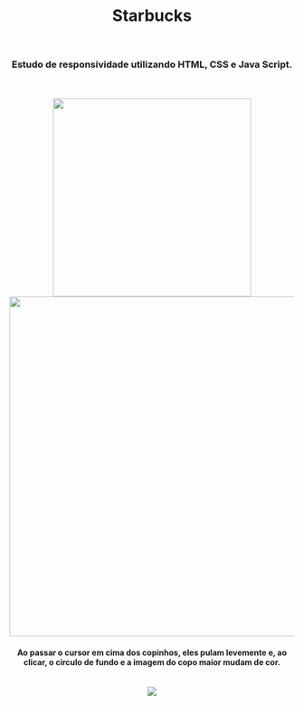 <h1 align="center">
  Starbucks</h1>
<br>
<h3 align="center">Estudo de responsividade utilizando HTML, CSS e Java Script.</h3>
<br>
<br>
<div align="center">
  <img width="350px" src="https://github.com/feliperyo/starbucks/blob/master/img/mobile%20e%20tablet%20EDITADO.png?raw=true" /> 
</div>

<div align="center">
  <img width="600px" src="https://github.com/feliperyo/starbucks/blob/master/img/desktop%20EDITADO.png?raw=true"/>
</div>
<h4 align="center">Ao passar o cursor em cima dos copinhos, eles pulam levemente e, ao clicar, o circulo de fundo e a imagem do copo maior mudam de cor.</h4>
<br>
<div align="center">
<a href="https://feliperyo.github.io/starbucks/" target="_blank"><img src="https://img.shields.io/website-up-down-green-red/http/monip.org.svg"></a>
</div>

